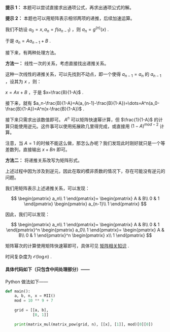 **提示 1：** 本题可以尝试直接求出通项公式，再求出通项公式的解。

**提示 2：** 本题也可以用矩阵表示相邻两项的递推，后续加速运算。

我们不妨设 $a_0=x, a_n=f(a_{n-1})$ ，则 $a_n=g^{(n)}(x)$ .

于是 $a_n=Aa_{n-1}+B$ .

接下来，有两种处理方法。

**方法一：** 线性一次的关系，考虑直接找出递推关系。

这种一次线性的递推关系，可以先找到不动点，即一个使得 $a_{n-1}=a_n$ 的 $a_{n-1}$ ，设其为 $x$ ，则：

$x=Ax+B$ ，于是 $x=\frac{B}{1-A}$ .

接下来，就有 $a_n-\frac{B}{1-A}=A(a_{n-1}-\frac{B}{1-A})=\dots=A^n(a_0-\frac{B}{1-A})=A^n(x-\frac{B}{1-A})$ .

接下来只需求出该数值即可。 $A^n$ 可以矩阵快速幂计算，但 $\frac{1}{1-A}$ 的计算只能使用逆元。这件事可以使用拓展欧几里得完成，或直接用 $(1-A)^{mod-2}$ 计算。

注意，当 $A=1$ 的时候不能这么做，那怎么办呢？我们发现此时刚好就只是一个等差数列，直接输出 $x+Bn$ 即可。

**方法二：** 将递推关系改写为矩阵形式。

上述过程中因为涉及到逆元，因此在取的模非质数的情况下，存在可能没有逆元的问题。

我们用矩阵表示上述递推关系，可以发现：

$$
\begin{pmatrix}
a_n\\
1
\end{pmatrix}=
\begin{pmatrix}
A & B\\
0 & 1
\end{pmatrix}
\begin{pmatrix}
a_{n-1}\\
1
\end{pmatrix}
$$

因此，我们可以发现：

$$
\begin{pmatrix}
a_n\\
1
\end{pmatrix}=
\begin{pmatrix}
A & B\\
0 & 1
\end{pmatrix}^n
\begin{pmatrix}
a_0\\
1
\end{pmatrix}=
\begin{pmatrix}
A & B\\
0 & 1
\end{pmatrix}^n
\begin{pmatrix}
x\\
1
\end{pmatrix}
$$

矩阵幂次的计算使用矩阵快速幂即可，具体可见 [矩阵相关知识](https://oi-wiki.org/math/linear-algebra/matrix/) .

时间复杂度为 $\mathcal{O}(\log n)$ .

#### 具体代码如下（只包含中间处理部分）——

Python 做法如下——

```Python []
def main():
    a, b, n, x = MII()
    mod = 10 ** 9 + 7
    
    grid = [[a, b],
            [0, 1]]
    
    print(matrix_mul(matrix_pow(grid, n), [[x], [1]], mod)[0][0])
```

